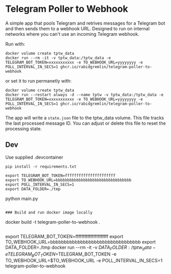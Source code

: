 # Telegram Poller to Webhook
A simple app that pools Telegram and retrives messages for a Telegram bot and then sends them to a webhook URL. Designed to run on internal networks where you can't use an incoming Telegram webhook.

Run with:
```
docker volume create tptw_data
docker run --rm -it -v tptw_data:/tptw_data -e TELEGRAM_BOT_TOKEN=xxxxxxxxxxx -e TO_WEBHOOK_URL=yyyyyyyy -e POLL_INTERVAL_IN_SECS=1 ghcr.io/rabidgremlin/telegram-poller-to-webhook
```

or set it to run permanetly with:

```
docker volume create tptw_data
docker run --restart always -d --name tptw -v tptw_data:/tptw_data -e TELEGRAM_BOT_TOKEN=xxxxxxxxxxx -e TO_WEBHOOK_URL=yyyyyyyy -e POLL_INTERVAL_IN_SECS=1 ghcr.io/rabidgremlin/telegram-poller-to-webhook
```

The app will write a `state.json` file to the tptw_data volume. This file tracks the last processed message ID. You can adjust or delete this file to reset the processing state.


## Dev
Use supplied .devcontainer

```
pip install -r requirements.txt
```

```
export TELEGRAM_BOT_TOKEN=ffffffffffffffffffffff
export TO_WEBHOOK_URL=bbbbbbbbbbbbbbbbbbbbbbbbbbbbbbbbb
export POLL_INTERVAL_IN_SECS=1
export DATA_FOLDER=./tmp
```
python main.py
```

### Build and run docker image locally

```
docker build -t telegram-poller-to-webhook .
```

```
export TELEGRAM_BOT_TOKEN=ffffffffffffffffffffff
export TO_WEBHOOK_URL=bbbbbbbbbbbbbbbbbbbbbbbbbbbbbbbbb
export DATA_FOLDER=./tmp
docker run --rm -it -v $DATA_FOLDER:/tptw_data -e TELEGRAM_BOT_TOKEN=$TELEGRAM_BOT_TOKEN -e TO_WEBHOOK_URL=$TO_WEBHOOK_URL -e POLL_INTERVAL_IN_SECS=1 telegram-poller-to-webhook
```
